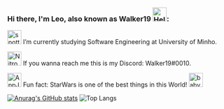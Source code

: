 ### Hi there, I'm Leo, also known as Walker19 <a href="https://emoji.gg/emoji/7715-hello"><img src="https://emoji.gg/assets/emoji/7715-hello.png" width="32px" height="32px" alt="Hello"></a>:

<a href="https://emoji.gg/emoji/6037_spottyforpc"><img src="https://emoji.gg/assets/emoji/6037_spottyforpc.png" width="32px" height="32px" alt="spottyforpc"></a> I’m currently studying Software Engineering at University of Minho.

<a href="https://emoji.gg/emoji/3190-nitrobadgesroll"><img src="https://emoji.gg/assets/emoji/3190-nitrobadgesroll.gif" width="32px" height="32px" alt="NitroBadgesRoll"></a> If you wanna reach me this is my Discord: Walker19#0010. 

<a href="https://emoji.gg/emoji/9756_AppJedi"><img src="https://emoji.gg/assets/emoji/9756_AppJedi.gif" width="32px" height="32px" alt="AppJedi"></a> Fun fact: StarWars is one of the best things in this World! <a href="https://emoji.gg/emoji/2333-baby-yoda-force"><img src="https://emoji.gg/assets/emoji/2333-baby-yoda-force.png" width="32px" height="32px" alt="baby_yoda_force"></a>


[![Anurag's GitHub stats](https://github-readme-stats.vercel.app/api?username=Leonardo1924&show_icons=true&theme=gotham)](https://github.com/anuraghazra/github-readme-stats) ![Top Langs](https://github-readme-stats.vercel.app/api/top-langs/?username=Leonardo1924&layout=compact&theme=gotham)

